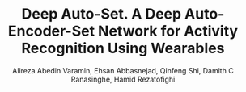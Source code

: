 ---
layout: pub
title: Deep Auto-Set. A Deep Auto-Encoder-Set Network for Activity Recognition Using Wearables
author: Alireza Abedin Varamin, Ehsan Abbasnejad, Qinfeng Shi, Damith C Ranasinghe, Hamid Rezatofighi
year: 2019
paper_link: https://arxiv.org/pdf/1811.08127.pdf
publisher: EAI International Conference on Mobile and Ubiquitous Systems. Computing, Networking and Services
comments: false
category: blog
---